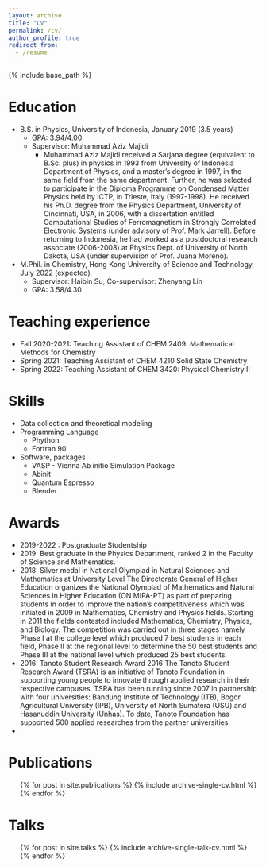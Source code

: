 ```yaml
---
layout: archive
title: "CV"
permalink: /cv/
author_profile: true
redirect_from:
  - /resume
---
```


{% include base_path %}

Education
======
* B.S. in Physics, University of Indonesia, January 2019 (3.5 years)
  * GPA: 3.94/4.00 
  * Supervisor: Muhammad Aziz Majidi
    *  Muhammad Aziz Majidi received a Sarjana degree (equivalent to B.Sc. plus) in physics in 1993 from University of Indonesia Department of Physics, and a master’s degree in 1997, in the same field from the same department. Further, he was selected to participate in the Diploma Programme on Condensed Matter Physics held by ICTP, in Trieste, Italy (1997-1998). He received his Ph.D. degree from the Physics Department, University of Cincinnati, USA, in 2006, with a dissertation entitled Computational Studies of Ferromagnetism in Strongly Correlated Electronic Systems (under advisory of Prof. Mark Jarrell). Before returning to Indonesia, he had worked as a postdoctoral research associate (2006-2008) at Physics Dept. of University of North Dakota, USA (under supervision of Prof. Juana Moreno).
* M.Phil. in Chemistry, Hong Kong University of Science and Technology, July 2022 (expected)
  * Supervisor: Haibin Su, Co-supervisor: Zhenyang Lin
  * GPA: 3.58/4.30
  
Teaching experience
======
* Fall 2020-2021: Teaching Assistant of CHEM 2409: Mathematical Methods for Chemistry
* Spring 2021: Teaching Assistant of CHEM 4210 Solid State Chemistry
* Spring 2022: Teaching Assistant of CHEM 3420: Physical Chemistry II
  
Skills
======
* Data collection and theoretical modeling
* Programming Language
  * Phython
  * Fortran 90
* Software, packages
  * VASP - Vienna Ab initio Simulation Package
  * Abinit
  * Quantum Espresso
  * Blender
 
Awards
======
* 2019-2022 : Postgraduate Studentship
* 2019: Best graduate in the Physics Department, ranked 2 in the Faculty of Science and Mathematics.
* 2018: Silver medal in  National Olympiad in Natural Sciences and Mathematics at University Level
  The Directorate General of Higher Education organizes the National Olympiad of Mathematics and Natural Sciences in Higher Education (ON MIPA-PT) as part of preparing students in order to improve the nation’s competitiveness which was initiated in 2009 in Mathematics, Chemistry and Physics fields. Starting in 2011 the fields contested included Mathematics, Chemistry, Physics, and Biology. The competition was carried out in three stages namely Phase I at the college level which produced 7 best students in each field, Phase II at the regional level to determine the 50 best students and Phase III at the national level which produced 25 best students. 
* 2016: Tanoto Student Research Award 2016
  The Tanoto Student Research Award (TSRA) is an initiative of Tanoto Foundation in supporting young people to innovate through applied research in their respective campuses. TSRA has been running since 2007 in partnership with four universities: Bandung Institute of Technology (ITB), Bogor Agricultural University (IPB), University of North Sumatera (USU) and Hasanuddin University (Unhas). To date, Tanoto Foundation has supported 500 applied researches from the partner universities.
* 
Publications
======
  <ul>{% for post in site.publications %}
    {% include archive-single-cv.html %}
  {% endfor %}</ul>
  
Talks
======
  <ul>{% for post in site.talks %}
    {% include archive-single-talk-cv.html %}
  {% endfor %}</ul>
  

